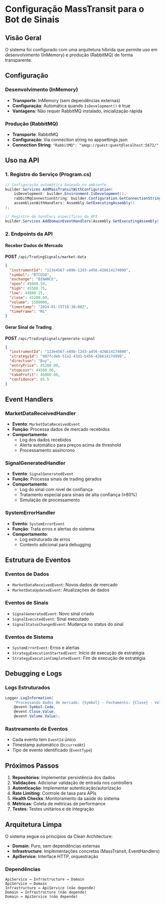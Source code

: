 # Configuração MassTransit para o Bot de Sinais

## Visão Geral

O sistema foi configurado com uma arquitetura híbrida que permite uso em desenvolvimento (InMemory) e produção (RabbitMQ) de forma transparente.

## Configuração

### Desenvolvimento (InMemory)
- **Transporte**: InMemory (sem dependências externas)
- **Configuração**: Automática quando `IsDevelopment()` é true
- **Vantagens**: Não requer RabbitMQ instalado, inicialização rápida

### Produção (RabbitMQ)
- **Transporte**: RabbitMQ
- **Configuração**: Via connection string no appsettings.json
- **Connection String**: `"RabbitMQ": "amqp://guest:guest@localhost:5672/"`

## Uso na API

### 1. Registro do Serviço (Program.cs)
```csharp
// Configuração automática baseada no ambiente
builder.Services.AddMassTransitWithConfiguration(
    isDevelopment: builder.Environment.IsDevelopment(),
    rabbitMqConnectionString: builder.Configuration.GetConnectionString("RabbitMQ"),
    assembliesWithHandlers: Assembly.GetExecutingAssembly()
);

// Registro de handlers específicos da API
builder.Services.AddDomainEventHandlers(Assembly.GetExecutingAssembly());
```

### 2. Endpoints da API

#### Receber Dados de Mercado
**POST** `/api/TradingSignals/market-data`
```json
{
  "instrumentId": "123e4567-e89b-12d3-a456-426614174000",
  "symbol": "BTCUSD",
  "exchange": "BINANCE",
  "open": 45000.50,
  "high": 45500.75,
  "low": 44800.25,
  "close": 45200.00,
  "volume": 1500000,
  "timestamp": "2024-01-15T10:30:00Z",
  "timeFrame": "M1"
}
```

#### Gerar Sinal de Trading
**POST** `/api/TradingSignals/generate-signal`
```json
{
  "instrumentId": "123e4567-e89b-12d3-a456-426614174000",
  "strategyId": "987fcdeb-51a2-43d1-b456-426614174999",
  "direction": "Buy",
  "entryPrice": 45200.00,
  "stopLoss": 44500.00,
  "takeProfit": 46000.00,
  "confidence": 85.5
}
```

## Event Handlers

### MarketDataReceivedHandler
- **Evento**: `MarketDataReceivedEvent`
- **Função**: Processa dados de mercado recebidos
- **Comportamento**: 
  - Log dos dados recebidos
  - Alerta automático para preços acima de threshold
  - Processamento assíncrono

### SignalGeneratedHandler
- **Evento**: `SignalGeneratedEvent`
- **Função**: Processa sinais de trading gerados
- **Comportamento**:
  - Log do sinal com nível de confiança
  - Tratamento especial para sinais de alta confiança (≥80%)
  - Simulação de processamento

### SystemErrorHandler
- **Evento**: `SystemErrorEvent`
- **Função**: Trata erros e alertas do sistema
- **Comportamento**:
  - Log estruturado de erros
  - Contexto adicional para debugging

## Estrutura de Eventos

### Eventos de Dados
- `MarketDataReceivedEvent`: Novos dados de mercado
- `MarketDataUpdatedEvent`: Atualizações de dados

### Eventos de Sinais
- `SignalGeneratedEvent`: Novo sinal criado
- `SignalExecutedEvent`: Sinal executado
- `SignalStatusChangedEvent`: Mudança no status do sinal

### Eventos de Sistema
- `SystemErrorEvent`: Erros e alertas
- `StrategyExecutionStartedEvent`: Início de execução de estratégia
- `StrategyExecutionCompletedEvent`: Fim de execução de estratégia

## Debugging e Logs

### Logs Estruturados
```csharp
Logger.LogInformation(
    "Processando dados de mercado: {Symbol} - Fechamento: {Close} - Volume: {Volume}",
    @event.Symbol.Code,
    @event.Close.Value,
    @event.Volume.Value);
```

### Rastreamento de Eventos
- Cada evento tem `EventId` único
- Timestamp automático (`OccurredAt`)
- Tipo de evento identificado (`EventType`)

## Próximos Passos

1. **Repositórios**: Implementar persistência dos dados
2. **Validações**: Adicionar validação de entrada nos controllers
3. **Autenticação**: Implementar autenticação/autorização
4. **Rate Limiting**: Controle de taxa para APIs
5. **Health Checks**: Monitoramento da saúde do sistema
6. **Métricas**: Coleta de métricas de performance
7. **Testes**: Testes unitários e de integração

## Arquitetura Limpa

O sistema segue os princípios da Clean Architecture:
- **Domain**: Puro, sem dependências externas
- **Infrastructure**: Implementações concretas (MassTransit, EventHandlers)
- **ApiService**: Interface HTTP, orquestração

### Dependências
```
ApiService → Infrastructure → Domain
ApiService → Domain
Infrastructure ↛ ApiService (não depende)
Domain ↛ Infrastructure (não depende)
Domain ↛ ApiService (não depende)
```
